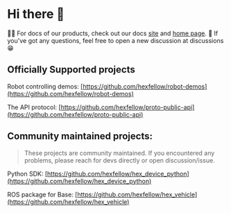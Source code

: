 # Hi there 👋

👩‍💻 For docs of our products, check out our docs [site](https://docs.hexfellow.com) and [home page](https://hexfellow.com).
🧙 If you've got any questions, feel free to open a new discussion at discussions😁

## Officially Supported projects
Robot controlling demos: [https://github.com/hexfellow/robot-demos](https://github.com/hexfellow/robot-demos)

The API protocol: [https://github.com/hexfellow/proto-public-api](https://github.com/hexfellow/proto-public-api)

## Community maintained projects:
> These projects are community maintained. If you encountered any problems, please reach for devs directly or open discussion/issue.

Python SDK: [https://github.com/hexfellow/hex_device_python](https://github.com/hexfellow/hex_device_python)

ROS package for Base: [https://github.com/hexfellow/hex_vehicle](https://github.com/hexfellow/hex_vehicle)
